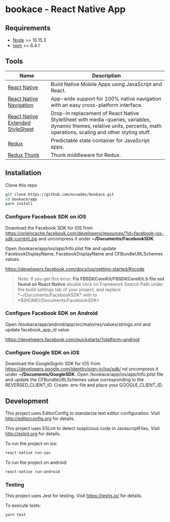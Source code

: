 # bookace - React Native App

## Requirements
- [Node](https://nodejs.org/) >= 10.15.3
- [npm](https://npmjs.com) >= 6.4.1

## Tools
| Name             | Description   |
| -------------- |--------------|
| [React Native](https://facebook.github.io/react-native/) |  Build Native Mobile Apps using JavaScript and React. |
| [React Native Navigation](https://github.com/wix/react-native-navigation) | App-wide support for 100% native navigation with an easy cross-platform interface. |
| [React Native Extended StyleSheet](https://github.com/vitalets/react-native-extended-stylesheet) | Drop-in replacement of React Native StyleSheet with media-queries, variables, dynamic themes, relative units, percents, math operations, scaling and other styling stuff. |
| [Redux](https://nodejs.org/) | Predictable state container for JavaScript apps. |
| [Redux Thunk](https://github.com/wix/react-native-navigation) | Thunk middleware for Redux. |

## Installation

Clone this repo

```sh
git clone https://github.com/ecuadev/bookace.git
cd bookace/app
yarn install
```

### Configure Facebook SDK on iOS

Download the Facebook SDK for iOS from https://origincache.facebook.com/developers/resources/?id=facebook-ios-sdk-current.zip and uncompress it under __~/Documents/FacebookSDK__.

Open /bookace/app/ios/app/Info.plist file and update FacebookDisplayName, FacebookDisplayName and CFBundleURLSchemes values.

https://developers.facebook.com/docs/ios/getting-started/#xcode

> Note: If you get this error: **Fix FBSDKCoreKit/FBSDKCoreKit.h file not found on React Native** double click on Framework Search Path under the build settings tab of your project, and replace \*~/Documents/FacebookSDK\* with to \*$(HOME)/Documents/FacebookSDK\*

### Configure Facebook SDK on Android
Open /bookace/app/android/app/src/main/res/values/strings.xml and update facebook_app_id value.

https://developers.facebook.com/quickstarts/?platform=android

### Configure Google SDK on iOS

Download the GoogleSignIn SDK for iOS from https://developers.google.com/identity/sign-in/ios/sdk/ nd uncompress it under __~/Documents/GoogleSDK__.
Open /bookace/app/ios/app/Info.plist file and update the CFBundleURLSchemes value corresponding to the REVERSED_CLIENT_ID.
Create .env file and place your GOOGLE_CLIENT_ID.

## Development

This project uses EditorConfig to standarize text editor configuration.
Visit http://editorconfig.org for details.

This project uses ESLint to detect suspicious code in JavascriptFiles.
Visit http://eslint.org for details.

To run the project on ios:
```sh
react-native run-ios
```

To run the project on android:
```sh
react-native run-android
```

### Testing

This project uses Jest for testing.
Visit https://jestjs.io/ for details.

To execute tests:

```bash
yarn test
```
